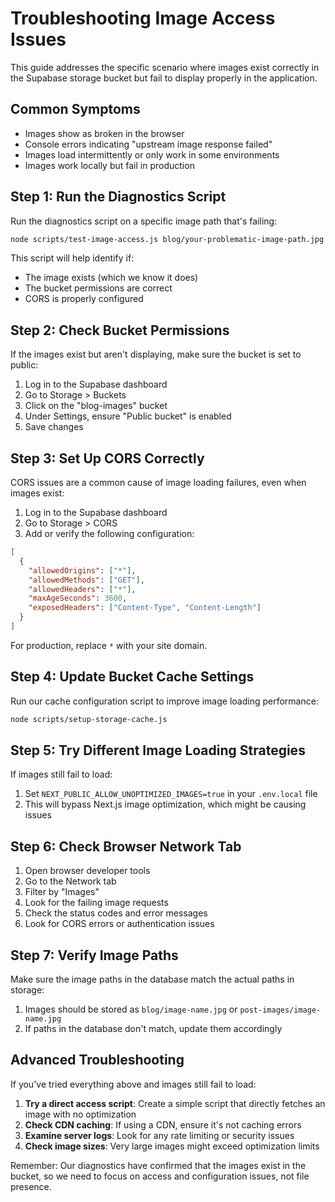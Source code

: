 # Troubleshooting Image Access Issues

This guide addresses the specific scenario where images exist correctly in the Supabase storage bucket but fail to display properly in the application.

## Common Symptoms

- Images show as broken in the browser
- Console errors indicating "upstream image response failed"
- Images load intermittently or only work in some environments
- Images work locally but fail in production

## Step 1: Run the Diagnostics Script

Run the diagnostics script on a specific image path that's failing:

```bash
node scripts/test-image-access.js blog/your-problematic-image-path.jpg
```

This script will help identify if:

- The image exists (which we know it does)
- The bucket permissions are correct
- CORS is properly configured

## Step 2: Check Bucket Permissions

If the images exist but aren't displaying, make sure the bucket is set to public:

1. Log in to the Supabase dashboard
2. Go to Storage > Buckets
3. Click on the "blog-images" bucket
4. Under Settings, ensure "Public bucket" is enabled
5. Save changes

## Step 3: Set Up CORS Correctly

CORS issues are a common cause of image loading failures, even when images exist:

1. Log in to the Supabase dashboard
2. Go to Storage > CORS
3. Add or verify the following configuration:

```json
[
  {
    "allowedOrigins": ["*"],
    "allowedMethods": ["GET"],
    "allowedHeaders": ["*"],
    "maxAgeSeconds": 3600,
    "exposedHeaders": ["Content-Type", "Content-Length"]
  }
]
```

For production, replace `*` with your site domain.

## Step 4: Update Bucket Cache Settings

Run our cache configuration script to improve image loading performance:

```bash
node scripts/setup-storage-cache.js
```

## Step 5: Try Different Image Loading Strategies

If images still fail to load:

1. Set `NEXT_PUBLIC_ALLOW_UNOPTIMIZED_IMAGES=true` in your `.env.local` file
2. This will bypass Next.js image optimization, which might be causing issues

## Step 6: Check Browser Network Tab

1. Open browser developer tools
2. Go to the Network tab
3. Filter by "Images"
4. Look for the failing image requests
5. Check the status codes and error messages
6. Look for CORS errors or authentication issues

## Step 7: Verify Image Paths

Make sure the image paths in the database match the actual paths in storage:

1. Images should be stored as `blog/image-name.jpg` or `post-images/image-name.jpg`
2. If paths in the database don't match, update them accordingly

## Advanced Troubleshooting

If you've tried everything above and images still fail to load:

1. **Try a direct access script**: Create a simple script that directly fetches an image with no optimization
2. **Check CDN caching**: If using a CDN, ensure it's not caching errors
3. **Examine server logs**: Look for any rate limiting or security issues
4. **Check image sizes**: Very large images might exceed optimization limits

Remember: Our diagnostics have confirmed that the images exist in the bucket, so we need to focus on access and configuration issues, not file presence.
